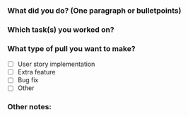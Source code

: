 ### What did you do? (One paragraph or bulletpoints)



### Which task(s) you worked on?



### What type of pull you want to make?
- [ ] User story implementation
- [ ] Extra feature
- [ ] Bug fix
- [ ] Other

### Other notes:
